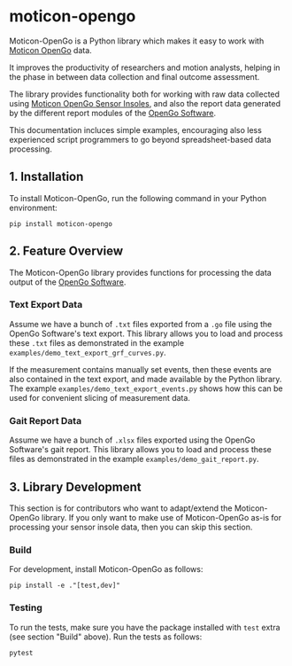 # moticon-opengo

Moticon-OpenGo is a Python library which makes it easy to work with
[Moticon OpenGo](https://moticon.com/opengo) data.

It improves the productivity of researchers and motion analysts, helping in the
phase in between data collection and final outcome assessment.

The library provides functionality both for working with raw data collected
using [Moticon OpenGo Sensor Insoles](https://moticon.com/opengo/sensor-insoles),
and also the report data generated by the different report modules of the
[OpenGo Software](https://moticon.com/opengo/software).

This documentation incluces simple examples, encouraging also less experienced
script programmers to go beyond spreadsheet-based data processing.


## 1. Installation

To install Moticon-OpenGo, run the following command in your Python environment:
```
pip install moticon-opengo
```


## 2. Feature Overview

The Moticon-OpenGo library provides functions for processing the data output of
the [OpenGo Software](https://moticon.com/opengo/software).

### Text Export Data

Assume we have a bunch of `.txt` files exported from a `.go` file using the
OpenGo Software's text export. This library allows you to load and process
these `.txt` files as demonstrated in the example
`examples/demo_text_export_grf_curves.py`.

If the measurement contains manually set events, then these events are also
contained in the text export, and made available by the Python library. The
example `examples/demo_text_export_events.py` shows how this can be used for
convenient slicing of measurement data.

### Gait Report Data

Assume we have a bunch of `.xlsx` files exported using the OpenGo Software's
gait report. This library allows you to load and process these files as
demonstrated in the example `examples/demo_gait_report.py`.


## 3. Library Development

This section is for contributors who want to adapt/extend the Moticon-OpenGo
library. If you only want to make use of Moticon-OpenGo as-is for processing
your sensor insole data, then you can skip this section.

### Build

For development, install Moticon-OpenGo as follows:
```
pip install -e ."[test,dev]"
```

### Testing

To run the tests, make sure you have the package installed with `test` extra
(see section "Build" above). Run the tests as follows:
```
pytest
```

